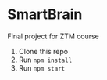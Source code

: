 # SmartBrain 
Final project for ZTM course


1. Clone this repo
2. Run `npm install`
3. Run `npm start`
